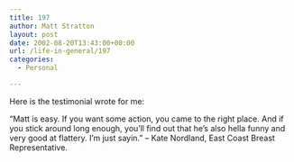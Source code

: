 ```yaml
---
title: 197
author: Matt Stratton
layout: post
date: 2002-08-20T13:43:00+00:00
url: /life-in-general/197
categories:
  - Personal

---
```

Here is the testimonial wrote for me:

&#8220;Matt is easy. If you want some action, you came to the right place. And if you stick around long enough, you&#8217;ll find out that he&#8217;s also hella funny and very good at flattery. I&#8217;m just sayin.&#8221; &#8211; Kate Nordland, East Coast Breast Representative.